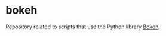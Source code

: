 # bokeh

Repository related to scripts that use the Python library [Bokeh](https://docs.bokeh.org/en/latest/). 
